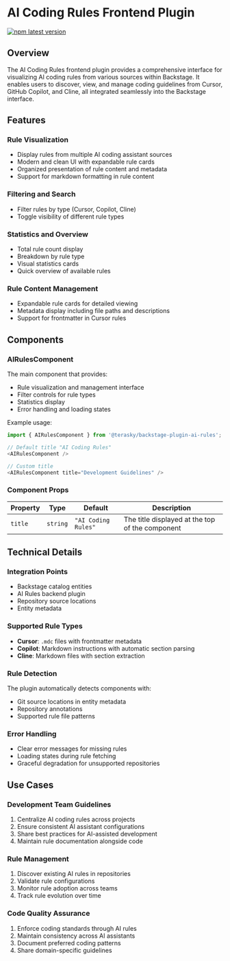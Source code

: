 # AI Coding Rules Frontend Plugin

[![npm latest version](https://img.shields.io/npm/v/@terasky/backstage-plugin-ai-rules/latest.svg)](https://www.npmjs.com/package/@terasky/backstage-plugin-ai-rules)

## Overview

The AI Coding Rules frontend plugin provides a comprehensive interface for visualizing AI coding rules from various sources within Backstage. It enables users to discover, view, and manage coding guidelines from Cursor, GitHub Copilot, and Cline, all integrated seamlessly into the Backstage interface.

## Features

### Rule Visualization
- Display rules from multiple AI coding assistant sources
- Modern and clean UI with expandable rule cards
- Organized presentation of rule content and metadata
- Support for markdown formatting in rule content

### Filtering and Search
- Filter rules by type (Cursor, Copilot, Cline)
- Toggle visibility of different rule types

### Statistics and Overview
- Total rule count display
- Breakdown by rule type
- Visual statistics cards
- Quick overview of available rules

### Rule Content Management
- Expandable rule cards for detailed viewing
- Metadata display including file paths and descriptions
- Support for frontmatter in Cursor rules

## Components

### AIRulesComponent
The main component that provides:

- Rule visualization and management interface
- Filter controls for rule types
- Statistics display
- Error handling and loading states

Example usage:
```typescript
import { AIRulesComponent } from '@terasky/backstage-plugin-ai-rules';

// Default title "AI Coding Rules"
<AIRulesComponent />

// Custom title
<AIRulesComponent title="Development Guidelines" />
```

### Component Props
| Property | Type | Default | Description |
|----------|------|---------|-------------|
| `title` | `string` | `"AI Coding Rules"` | The title displayed at the top of the component |

## Technical Details

### Integration Points
- Backstage catalog entities
- AI Rules backend plugin
- Repository source locations
- Entity metadata

### Supported Rule Types
- **Cursor**: `.mdc` files with frontmatter metadata
- **Copilot**: Markdown instructions with automatic section parsing  
- **Cline**: Markdown files with section extraction

### Rule Detection
The plugin automatically detects components with:
- Git source locations in entity metadata
- Repository annotations
- Supported rule file patterns

### Error Handling
- Clear error messages for missing rules
- Loading states during rule fetching
- Graceful degradation for unsupported repositories

## Use Cases

### Development Team Guidelines
1. Centralize AI coding rules across projects
2. Ensure consistent AI assistant configurations
3. Share best practices for AI-assisted development
4. Maintain rule documentation alongside code

### Rule Management
1. Discover existing AI rules in repositories
2. Validate rule configurations
3. Monitor rule adoption across teams
4. Track rule evolution over time

### Code Quality Assurance
1. Enforce coding standards through AI rules
2. Maintain consistency across AI assistants
3. Document preferred coding patterns
4. Share domain-specific guidelines 